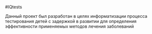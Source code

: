 #IQtests

Данный проект был разработан в целях информатизации процесса тестирования детей с задержкой в развитии для определения эффективности применяемых методов лечения заболеваний
